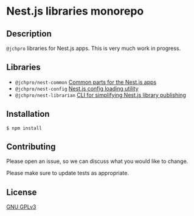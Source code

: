 # Nest.js libraries monorepo

## Description

`@jchpro` libraries for Nest.js apps. This is very much work in progress.

## Libraries

- `@jchpro/nest-common` [Common parts for the Nest.js apps](/libs/common/readme.md)
- `@jchpro/nest-config` [Nest.js config loading utility](/libs/config/readme.md)
- `@jchpro/nest-librarian` [CLI for simplifying Nest.js library publishing](/libs/librarian/readme.md)

## Installation

```shell
$ npm install
```

## Contributing

Please open an issue, so we can discuss what you would like to change.

Please make sure to update tests as appropriate.

## License

[GNU GPLv3](https://choosealicense.com/licenses/gpl-3.0/)
